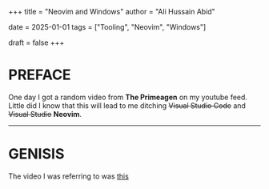 +++
title = "Neovim and Windows"
author = "Ali Hussain Abid"

date = 2025-01-01
tags = ["Tooling", "Neovim", "Windows"]

draft = false
+++
# PREFACE
One day I got a random video from **The Primeagen** on my youtube feed. Little did
I know that this will lead to me ditching ~~Visual Studio Code~~ and ~~Visual Studio~~ **Neovim**.

---
# GENISIS
The video I was referring to was [this](https://www.youtube.com/watch?v=w7i4amO_zaE)

